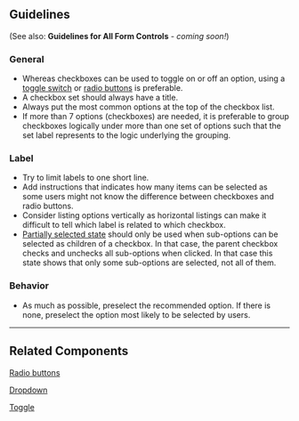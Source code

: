 ## Guidelines

(See also: **Guidelines for All Form Controls** - _coming soon!_)

### General

-   Whereas checkboxes can be used to toggle on or off an option, using a [toggle switch](#/components/FlatSelect) or [radio buttons](#/components/Radio) is preferable.
-   A checkbox set should always have a title.
-   Always put the most common options at the top of the checkbox list.
-   If more than 7 options (checkboxes) are needed, it is preferable to group checkboxes logically under more than one set of options such that the set label represents to the logic underlying the grouping.

### Label

-   Try to limit labels to one short line.
-   Add instructions that indicates how many items can be selected as some users might not know the difference between checkboxes and radio buttons.
-   Consider listing options vertically as horizontal listings can make it difficult to tell which label is related to which checkbox.
-   [Partially selected state](#/components/Checkbox) should only be used when sub-options can be selected as children of a checkbox. In that case, the parent checkbox checks and unchecks all sub-options when clicked. In that case this state shows that only some sub-options are selected, not all of them.

### Behavior

-   As much as possible, preselect the recommended option. If there is none, preselect the option most likely to be selected by users.

---

## Related Components

[Radio buttons](#/components/Radio)

[Dropdown](#/components/DropdownSearch)

[Toggle](#/components/FlatSelect)
